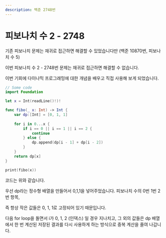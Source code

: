 ```yaml
---
description: 백준 2748번
---
```


# 피보나치 수 2 - 2748

기존 피보나치 문제는 재귀로 접근하면 해결할 수 있었습니다만 (백준 10870번, 피보나치 수 5)

이번 피보나치 수 2 - 2748번 문제는 재귀로 접근하면 해결할 수 없습니다.

이번 기회에 다이나믹 프로그래밍에 대한 개념을 배우고 직접 사용해 보게 되었습니다.&#x20;

```swift
// Some code
import Foundation

let x = Int(readLine()!)!

func fibo(_ x: Int) -> Int {
    var dp:[Int] = [0, 1, 1]
    
    for i in 0...x {
        if i == 0 || i == 1 || i == 2 {
            continue
        } else {
            dp.append(dp[i - 1] + dp[i - 2])
        }
    }
    return dp[x]
}

print(fibo(x))
```

코드는 위와 같습니다.

우선 dp라는 정수형 배열을 만들어서 0,1,1을 넣어주었습니다. 피보나치 수의 0번 1번 2번 항목,

즉 항상 작은 값들은 0, 1, 1로 고정되어 있기 때문입니다.&#x20;

다음 for loop을 돌면서  i가 0, 1, 2 (인덱스) 일 경우 지나치고, 그 외의 값들은 dp 배열에서 한 번 계산된 저장된 결과를 다시 사용하게 하는 방식으로 중복 계산을 줄여 나갑니다.
